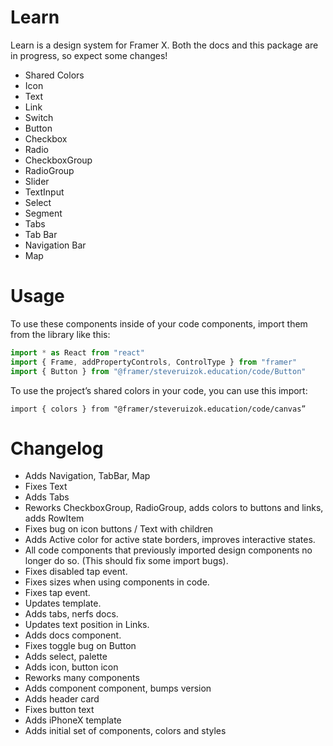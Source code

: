 # Learn

Learn is a design system for Framer X. Both the docs and this package are in progress, so expect some changes!

- Shared Colors
- Icon
- Text
- Link
- Switch
- Button
- Checkbox
- Radio
- CheckboxGroup
- RadioGroup
- Slider
- TextInput
- Select
- Segment
- Tabs
- Tab Bar
- Navigation Bar
- Map

# Usage

To use these components inside of your code components, import them from the library like this:

```jsx
import * as React from "react"
import { Frame, addPropertyControls, ControlType } from "framer"
import { Button } from "@framer/steveruizok.education/code/Button"
```

To use the project’s shared colors in your code, you can use this import:

```tsx
import { colors } from "@framer/steveruizok.education/code/canvas”
```

# Changelog

- Adds Navigation, TabBar, Map
- Fixes Text
- Adds Tabs
- Reworks CheckboxGroup, RadioGroup, adds colors to buttons and links, adds RowItem
- Fixes bug on icon buttons / Text with children
- Adds Active color for active state borders, improves interactive states. 
- All code components that previously imported design components no longer do so. (This should fix some import bugs).
- Fixes disabled tap event.
- Fixes sizes when using components in code.
- Fixes tap event.
- Updates template.
- Adds tabs, nerfs docs.
- Updates text position in Links.
- Adds docs component.
- Fixes toggle bug on Button
- Adds select, palette
- Adds icon, button icon
- Reworks many components
- Adds component component, bumps version
- Adds header card
- Fixes button text
- Adds iPhoneX template
- Adds initial set of components, colors and styles